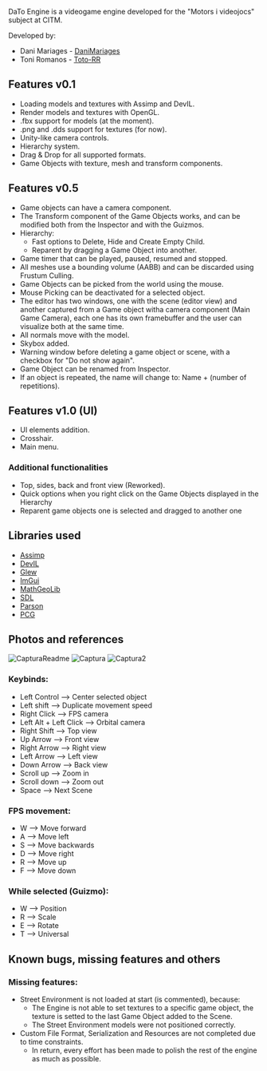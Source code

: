 
DaTo Engine is a videogame engine developed for the "Motors i videojocs" subject at CITM.

Developed by:
- Dani Mariages - [DaniMariages](<https://github.com/DaniMariages>)
- Toni Romanos - [Toto-RR](<https://github.com/Toto-RR>)

## Features v0.1
- Loading models and textures with Assimp and DevIL.
- Render models and textures with OpenGL.
- .fbx support for models (at the moment).
- .png and .dds support for textures (for now).
- Unity-like camera controls.
- Hierarchy system.
- Drag & Drop for all supported formats.
- Game Objects with texture, mesh and transform components.

## Features v0.5
- Game objects can have a camera component.
- The Transform component of the Game Objects works, and can be modified both from the Inspector and with the Guizmos. 
- Hierarchy:
  - Fast options to Delete, Hide and Create Empty Child.
  - Reparent by dragging a Game Object into another.
- Game timer that can be played, paused, resumed and stopped.
- All meshes use a bounding volume (AABB) and can be discarded using Frustum Culling.
- Game Objects can be picked from the world using the mouse.
- Mouse Picking can be deactivated for a selected object.
- The editor has two windows, one with the scene (editor view) and another captured from a Game object witha camera component (Main Game Camera), each one has its own framebuffer and the user can visualize both at the same time.
- All normals move with the model.
- Skybox added.
- Warning window before deleting a game object or scene, with a checkbox for "Do not show again".
- Game Object can be renamed from Inspector.
- If an object is repeated, the name will change to: Name + (number of repetitions).

## Features v1.0 (UI)
- UI elements addition.
- Crosshair.
- Main menu.

### Additional functionalities
- Top, sides, back and front view (Reworked).
- Quick options when you right click on the Game Objects displayed in the Hierarchy
- Reparent game objects one is selected and dragged to another one

## Libraries used
- [Assimp](<https://github.com/assimp/assimp.git>)
- [DevIL](<https://openil.sourceforge.net>)
- [Glew](<https://glew.sourceforge.net>)
- [ImGui](<https://github.com/ocornut/imgui.git>)
- [MathGeoLib](<https://github.com/juj/MathGeoLib.git>)
- [SDL](<https://www.libsdl.org>)
- [Parson](<https://github.com/kgabis/parson>)
- [PCG](<https://www.pcg-random.org>)

## Photos and references

![CapturaReadme](https://github.com/DaniMariages/DaTo-Engine/assets/99719601/fbd3d4fb-65b5-4bae-8e8a-eecb906d76ed)
![Captura](https://github.com/DaniMariages/DaTo-Engine/assets/99950347/db766dc5-2d78-47af-b646-22573ea40dd4)
![Captura2](https://github.com/DaniMariages/DaTo-Engine/assets/99950347/8944a6bc-a93e-43f2-a9cf-141603acc6f3)


### Keybinds:
- Left Control --> Center selected object
- Left shift --> Duplicate movement speed
- Right Click --> FPS camera
- Left Alt + Left Click --> Orbital camera
- Right Shift --> Top view
- Up Arrow --> Front view
- Right Arrow --> Right view
- Left Arrow --> Left view
- Down Arrow --> Back view
- Scroll up --> Zoom in
- Scroll down --> Zoom out
- Space --> Next Scene
  
### FPS movement:
- W --> Move forward
- A --> Move left
- S --> Move backwards
- D --> Move right
- R --> Move up
- F --> Move down
  
### While selected (Guizmo):
- W --> Position
- R --> Scale
- E --> Rotate
- T --> Universal


## Known bugs, missing features and others
### Missing features:
- Street Environment is not loaded at start (is commented), because:
  - The Engine is not able to set textures to a specific game object, the texture is setted to the last Game Object added to the Scene.
  - The Street Environment models were not positioned correctly.
- Custom File Format, Serialization and Resources are not completed due to time constraints.
  - In return, every effort has been made to polish the rest of the engine as much as possible.
